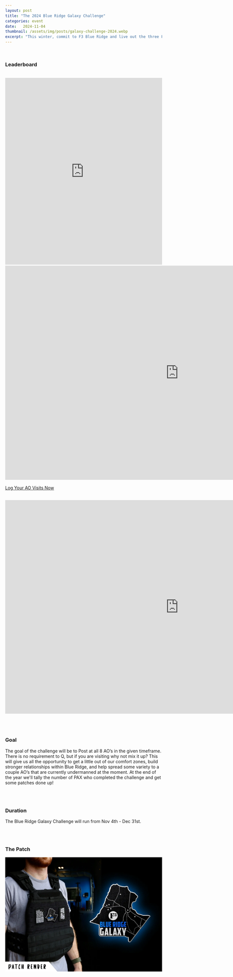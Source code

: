 ```yaml
---
layout: post
title: "The 2024 Blue Ridge Galaxy Challenge"
categories: event
date:   2024-11-04
thumbnail: /assets/img/posts/galaxy-challenge-2024.webp
excerpt: "This winter, commit to F3 Blue Ridge and live out the three Fs while visiting your fellow HIM's AOs"
---
```

<br />

### Leaderboard
<br />

 <iframe src="https://f3maba.com/grp_wleader_maba2025_ind?mark=001&app=index&xs=1735908293&page=grp_wleader_maba2025_ind&context=1735907841&groupid=104189923&filter-search=Blue+Ridge" width="100%" height="600px" style="border:none;"></iframe>

<iframe width="1112" height="688" seamless frameborder="0" scrolling="no" src="https://docs.google.com/spreadsheets/d/e/2PACX-1vQ6UeZC3iEtnENh8oMqX7tEHRMd6yneXtcgK-KZKGi6rTx6SSF-1B12NoGV3aqwOZDm5k01yYCwX8OH/pubchart?oid=455235769&amp;format=interactive"></iframe>


<br />

<a class="theme-btn" href="https://forms.gle/S9XhH4uzG5RLfDWE7" target="_blank">Log Your AO Visits Now</a>

<br />

<iframe width="1111" height="686" seamless frameborder="0" src="https://docs.google.com/spreadsheets/d/e/2PACX-1vQ6UeZC3iEtnENh8oMqX7tEHRMd6yneXtcgK-KZKGi6rTx6SSF-1B12NoGV3aqwOZDm5k01yYCwX8OH/pubhtml?gid=741706633&amp;single=true&amp;widget=true&amp;headers=false"></iframe>


<br /><br />

### Goal
  The goal of the challenge will be to Post at all 8 AO’s in the given timeframe.  There is no requirement to Q, but if you are visiting why not mix it up?  This will give us all the opportunity to get a little out of our comfort zones, build stronger relationships within Blue Ridge, and help spread some variety to a couple AO’s that are currently undermanned at the moment. At the end of the year we'll tally the number of PAX who completed the challenge and get some patches done up!

<br /><br />

### Duration
The Blue Ridge Galaxy Challenge will run from Nov 4th - Dec 31st.

<br /><br />

### The Patch
<img src="/assets/img/posts/galaxy-patch-render-2024.webp" class="mb-4 img-fluid" alt="Blue Ridge Galaxay Challenge Patch">
